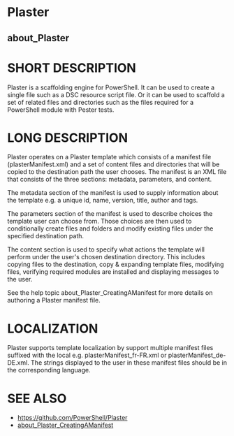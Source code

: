 # Plaster
## about_Plaster

# SHORT DESCRIPTION
Plaster is a scaffolding engine for PowerShell. It can be used to create a single file such as a DSC resource
script file. Or it can be used to scaffold a set of related files and directories such as the files required for
a PowerShell module with Pester tests.

# LONG DESCRIPTION
Plaster operates on a Plaster template which consists of a manifest file (plasterManifest.xml) and a set of
content files and directories that will be copied to the destination path the user chooses. The manifest is an
XML file that consists of the three sections: metadata, parameters, and content.

The metadata section of the manifest is used to supply information about the template e.g.
a unique id, name, version, title, author and tags.

The parameters section of the manifest is used to describe choices the template user can choose from.
Those choices are then used to conditionally create files and folders and modify existing files under the specified
destination path.

The content section is used to specify what actions the template will perform under the user's chosen
destination directory. This includes copying files to the destination, copy & expanding template files,
modifying files, verifying required modules are installed and displaying messages to the user.

See the help topic about_Plaster_CreatingAManifest for more details on authoring a Plaster manifest file.

# LOCALIZATION
Plaster supports template localization by support multiple manifest files suffixed with the local e.g.
plasterManifest_fr-FR.xml or plasterManifest_de-DE.xml. The strings displayed to the user in these manifest
files should be in the corresponding language.

# SEE ALSO
- https://github.com/PowerShell/Plaster
- [about_Plaster_CreatingAManifest](https://github.com/PowerShell/Plaster/blob/master/docs/en-US/about_Plaster_CreatingAManifest.help.md)
